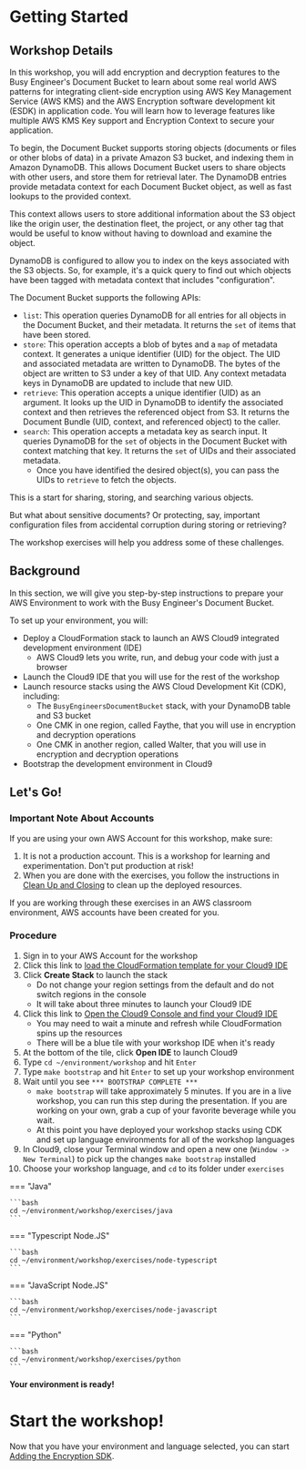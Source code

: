 # Getting Started

## Workshop Details
In this workshop, you will add encryption and decryption features to the Busy Engineer's Document Bucket to learn about some real world AWS patterns for integrating client-side encryption using AWS Key Management Service (AWS KMS) and the AWS Encryption software development kit (ESDK) in application code. You will learn how to leverage features like multiple AWS KMS Key support and Encryption Context to secure your application.

To begin, the Document Bucket supports storing objects (documents or files or other blobs of data) in a private Amazon S3 bucket, and indexing them in Amazon DynamoDB. This allows Document Bucket users to share objects with other users, and store them for retrieval later. The DynamoDB entries provide metadata context for each Document Bucket object, as well as fast lookups to the provided context.

This context allows users to store additional information about the S3 object like the origin user, the destination fleet, the project, or any other tag that would be useful to know without having to download and examine the object.

DynamoDB is configured to allow you to index on the keys associated with the S3 objects. So, for example, it's a quick query to find out which objects have been tagged with metadata context that includes "configuration".

The Document Bucket supports the following APIs:

* `list`: This operation queries DynamoDB for all entries for all objects in the Document Bucket, and their metadata. It returns the `set` of items that have been stored.
* `store`: This operation accepts a blob of bytes and a `map` of metadata context. It generates a unique identifier (UID) for the object. The UID and associated metadata are written to DynamoDB. The bytes of the object are written to S3 under a key of that UID. Any context metadata keys in DynamoDB are updated to include that new UID.
* `retrieve`: This operation accepts a unique identifier (UID) as an argument. It looks up the UID in DynamoDB to identify the associated context and then retrieves the referenced object from S3. It returns the Document Bundle (UID, context, and referenced object) to the caller.
* `search`: This operation accepts a metadata key as search input. It queries DynamoDB for the `set` of objects in the Document Bucket with context matching that key. It returns the `set` of UIDs and their associated metadata.
    * Once you have identified the desired object(s), you can pass the UIDs to `retrieve` to fetch the objects.

This is a start for sharing, storing, and searching various objects. 

But what about sensitive documents? Or protecting, say, important configuration files from accidental corruption during storing or retrieving? 

The workshop exercises will help you address some of these challenges.

## Background

In this section, we will give you step-by-step instructions to prepare your AWS Environment to work with the Busy Engineer's Document Bucket. 

To set up your environment, you will:

* Deploy a CloudFormation stack to launch an AWS Cloud9 integrated development environment (IDE)
   * AWS Cloud9 lets you write, run, and debug your code with just a browser
* Launch the Cloud9 IDE that you will use for the rest of the workshop
* Launch resource stacks using the AWS Cloud Development Kit (CDK), including:
    * The `BusyEngineersDocumentBucket` stack, with your DynamoDB table and S3 bucket
    * One CMK in one region, called Faythe, that you will use in encryption and decryption operations
    * One CMK in another region, called Walter, that you will use in encryption and decryption operations
* Bootstrap the development environment in Cloud9

## Let's Go!

### Important Note About Accounts

If you are using your own AWS Account for this workshop, make sure:

1. It is not a production account. This is a workshop for learning and experimentation. Don't put production at risk!
1. When you are done with the exercises, you follow the instructions in [Clean Up and Closing](./clean-up-and-closing.md) to clean up the deployed resources.

If you are working through these exercises in an AWS classroom environment, AWS accounts have been created for you.

### Procedure

1. Sign in to your AWS Account for the workshop
1. Click this link to <a href="https://us-east-2.console.aws.amazon.com/cloudformation/home?region=us-east-2#/stacks/quickcreate?templateUrl=https%3A%2F%2Fbusy-engineers-cfn.s3.us-east-2.amazonaws.com%2Fdocument-bucket-cloud9-bootstrap.yaml&stackName=BusyEngineersDocumentBucketEnvironment" target="_blank">load the CloudFormation template for your Cloud9 IDE</a>
1. Click **Create Stack** to launch the stack
   * Do not change your region settings from the default and do not switch regions in the console
   * It will take about three minutes to launch your Cloud9 IDE
1. Click this link to <a href="https://us-east-2.console.aws.amazon.com/cloud9/home?region=us-east-2#" target="_blank">Open the Cloud9 Console and find your Cloud9 IDE</a>
   * You may need to wait a minute and refresh while CloudFormation spins up the resources
   * There will be a blue tile with your workshop IDE when it's ready
1. At the bottom of the tile, click **Open IDE** to launch Cloud9
1. Type `cd ~/environment/workshop` and hit `Enter`
1. Type `make bootstrap` and hit `Enter` to set up your workshop environment
1. Wait until you see `*** BOOTSTRAP COMPLETE ***`
   * `make bootstrap` will take approximately 5 minutes. If you are in a live workshop, you can run this step during the presentation. If you are working on your own, grab a cup of your favorite beverage while you wait.
   * At this point you have deployed your workshop stacks using CDK and set up language environments for all of the workshop languages
1. In Cloud9, close your Terminal window and open a new one (`Window -> New Terminal`) to pick up the changes `make bootstrap` installed
1. Choose your workshop language, and `cd` to its folder under `exercises`

=== "Java"

    ```bash 
    cd ~/environment/workshop/exercises/java
    ```

=== "Typescript Node.JS"

    ```bash 
    cd ~/environment/workshop/exercises/node-typescript
    ```

=== "JavaScript Node.JS"

    ```bash
    cd ~/environment/workshop/exercises/node-javascript
    ```

=== "Python"

    ```bash
    cd ~/environment/workshop/exercises/python
    ```

**Your environment is ready!** 


# Start the workshop!

Now that you have your environment and language selected, you can start [Adding the Encryption SDK](./adding-the-encryption-sdk.md).
